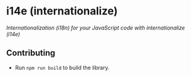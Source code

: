 # i14e (internationalize)

_Internationalization (i18n) for your JavaScript code with internationalize (i14e)_

## Contributing

- Run `npm run build` to build the library.